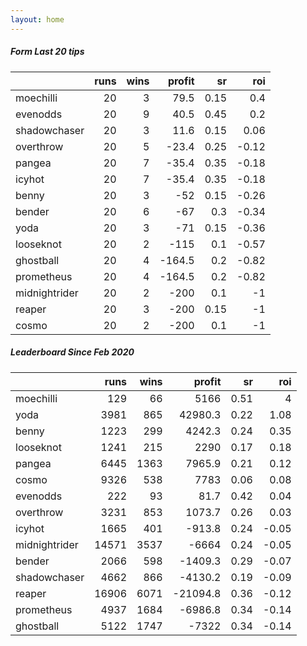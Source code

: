 ```yaml
---   
layout: home   
---   
```



##### Form Last 20 tips   

|               |   runs |   wins |   profit |   sr |   roi |
|:--------------|-------:|-------:|---------:|-----:|------:|
| moechilli     |     20 |      3 |     79.5 | 0.15 |  0.4  |
| evenodds      |     20 |      9 |     40.5 | 0.45 |  0.2  |
| shadowchaser  |     20 |      3 |     11.6 | 0.15 |  0.06 |
| overthrow     |     20 |      5 |    -23.4 | 0.25 | -0.12 |
| pangea        |     20 |      7 |    -35.4 | 0.35 | -0.18 |
| icyhot        |     20 |      7 |    -35.4 | 0.35 | -0.18 |
| benny         |     20 |      3 |    -52   | 0.15 | -0.26 |
| bender        |     20 |      6 |    -67   | 0.3  | -0.34 |
| yoda          |     20 |      3 |    -71   | 0.15 | -0.36 |
| looseknot     |     20 |      2 |   -115   | 0.1  | -0.57 |
| ghostball     |     20 |      4 |   -164.5 | 0.2  | -0.82 |
| prometheus    |     20 |      4 |   -164.5 | 0.2  | -0.82 |
| midnightrider |     20 |      2 |   -200   | 0.1  | -1    |
| reaper        |     20 |      3 |   -200   | 0.15 | -1    |
| cosmo         |     20 |      2 |   -200   | 0.1  | -1    |

##### Leaderboard Since Feb 2020   

|               |   runs |   wins |   profit |   sr |   roi |
|:--------------|-------:|-------:|---------:|-----:|------:|
| moechilli     |    129 |     66 |   5166   | 0.51 |  4    |
| yoda          |   3981 |    865 |  42980.3 | 0.22 |  1.08 |
| benny         |   1223 |    299 |   4242.3 | 0.24 |  0.35 |
| looseknot     |   1241 |    215 |   2290   | 0.17 |  0.18 |
| pangea        |   6445 |   1363 |   7965.9 | 0.21 |  0.12 |
| cosmo         |   9326 |    538 |   7783   | 0.06 |  0.08 |
| evenodds      |    222 |     93 |     81.7 | 0.42 |  0.04 |
| overthrow     |   3231 |    853 |   1073.7 | 0.26 |  0.03 |
| icyhot        |   1665 |    401 |   -913.8 | 0.24 | -0.05 |
| midnightrider |  14571 |   3537 |  -6664   | 0.24 | -0.05 |
| bender        |   2066 |    598 |  -1409.3 | 0.29 | -0.07 |
| shadowchaser  |   4662 |    866 |  -4130.2 | 0.19 | -0.09 |
| reaper        |  16906 |   6071 | -21094.8 | 0.36 | -0.12 |
| prometheus    |   4937 |   1684 |  -6986.8 | 0.34 | -0.14 |
| ghostball     |   5122 |   1747 |  -7322   | 0.34 | -0.14 |